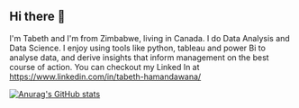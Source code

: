 ## Hi there 👋

I'm Tabeth and I'm from Zimbabwe, living in Canada. I do Data Analysis and Data Science. I enjoy using tools like python, tableau and power Bi to analyse data, and derive insights that inform management on the best course of action. You can checkout my Linked In at https://www.linkedin.com/in/tabeth-hamandawana/

[![Anurag's GitHub stats](https://github-readme-stats.vercel.app/api?username=TabethHamandawana)](https://github.com/anuraghazra/github-readme-stats)
